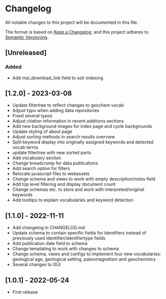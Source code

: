 # Changelog

All notable changes to this project will be documented in this file.

The format is based on [Keep a Changelog](https://keepachangelog.com/en/1.0.0/),
and this project adheres to [Semantic Versioning](https://semver.org/spec/v2.0.0.html).

## [Unreleased]

### Added 
- Add msl_download_link field to solr indexing


## [1.2.0] - 2023-03-08

- Update filtertree to reflect changes to geochem vocab
- Adjust typo when adding data repositories
- Fixed several typos
- Adjust citation information in recent additions sections
- Add new background images for index page and cycle backgrounds
- Update styling of about page
- Adjust sorting methods in search results overview
- Split keyword display into originally assigned keywords and detected vocab terms
- update filtertree with new sorted parts
- Add vocabulary section
- Change breadcrump for data publications
- Add search option for filters
- Relocate javascript files to webassets
- Change schema and views to work with empty description/notes field
- Add top level filtering and display document count
- Change schemas etc. to store and work with interpreted/original keywords
- Add tooltips to explain vocabularies and keyword detection

## [1.1.0] - 2022-11-11

- Add changelog in CHANGELOG.md
- Update schema to contain specific fields for identifiers instead of previously used identifier/identifiertype fields
- Add publication date field to schema
- Change templating to work with changes to schema
- Change schema, views and configs to implement four new vocabularies: geological age, geological setting, 
paleomagnetism and geochemistry
- Several changes to GUI

## [1.0.1] - 2022-05-24

- First release